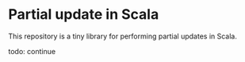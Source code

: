 # Partial update in Scala

This repository is a tiny library for performing partial updates in Scala.

todo: continue